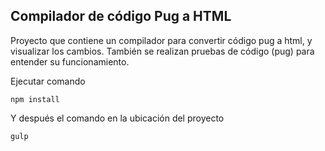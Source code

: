 ## Compilador de código Pug a HTML

Proyecto que contiene un compilador para convertir código pug a html, y visualizar los cambios. También se realizan pruebas de código (pug) para entender su funcionamiento.

Ejecutar comando

````
npm install
````

Y después el comando en la ubicación del proyecto

````
gulp
````


